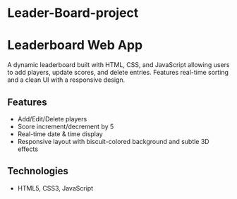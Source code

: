 # Leader-Board-project
# Leaderboard Web App

A dynamic leaderboard built with HTML, CSS, and JavaScript allowing users to add players, update scores, and delete entries. Features real-time sorting and a clean UI with a responsive design.

## Features
- Add/Edit/Delete players
- Score increment/decrement by 5
- Real-time date & time display
- Responsive layout with biscuit-colored background and subtle 3D effects

## Technologies
- HTML5, CSS3, JavaScript
